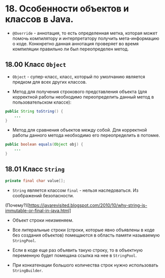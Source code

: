 # 18. Особенности объектов и классов в Java.

* `@Override` - аннотация, то есть определенная метка, которая может помочь компилятору и интерпретатору получить мета-информацию о коде. Конкнретно данная аннотация проверяет во время компиляции правильно ли был переопределен метод.

## 18.00 Класс `Object`

* `Object` - супер-класс, класс, который по умолчанию является предком для всех других классов.


* Метод для получения строкового представления объекта (для корректной работы необходимо переопределить данный метод в пользовательском классе):

```JAVA
public String toString() {
	...
}
```

* Метод для сравнения объектов между собой. Для корректной работы данного метода необходимо его переопределить в потомке.

```JAVA
public boolean equals(Object obj) {
	...
}
```

## 18.01 Класс `String`

```JAVA
private final char value[];
```

* `String` является классом `final` - нельзя наследоваться. Из соображений безопасности.

(Почему?)[https://javarevisited.blogspot.com/2010/10/why-string-is-immutable-or-final-in-java.html]

* Объект строки неизменяем. 

* Все литеральные строки (строки, которые явно объявлены в коде без создания объектов) помещаются в область памяти называемую `StringPool`.

* Если в коде еще раз объявить такую строку, то в объектную переменную будет помещана ссылка на нее в `StringPool`.

* При конкатенации большого количества строк нужно использовать `StringBuilder`.